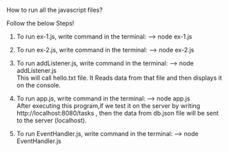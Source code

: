 How to run all the javascript files?

Follow the below Steps!

1) To run ex-1.js, write command in the terminal:
--> node ex-1.js

2) To run ex-2.js, write command in the terminal:
--> node ex-2.js

3) To run addListener.js, write command in the terminal:
--> node addListener.js \
This will call hello.txt file. It Reads data from that file and then displays it on the console.

4) To run app.js, write command in the terminal:
--> node app.js \
After executing this program,if we test it on the server by writing http://localhost:8080/tasks , then the data from db.json file will be sent to the server (localhost). 

5) To run EventHandler.js, write command in the terminal:
--> node EventHandler.js

